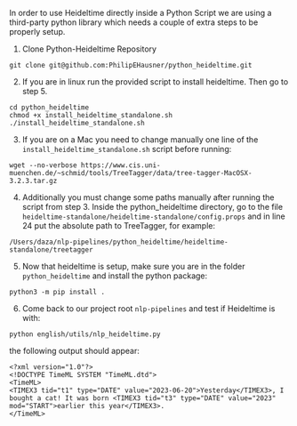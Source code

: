 In order to use Heideltime directly inside a Python Script we are using a third-party python library which needs a couple of extra steps to be properly setup.

1. Clone Python-Heideltime Repository
```
git clone git@github.com:PhilipEHausner/python_heideltime.git
```

2. If you are in linux run the provided script to install heideltime. Then go to step 5.
```
cd python_heideltime
chmod +x install_heideltime_standalone.sh
./install_heideltime_standalone.sh
```

3. If you are on a Mac you need to change manually one line of the `install_heideltime_standalone.sh` script before running: 
```
wget --no-verbose https://www.cis.uni-muenchen.de/~schmid/tools/TreeTagger/data/tree-tagger-MacOSX-3.2.3.tar.gz
```

4. Additionally you must change some paths manually after running the script from step 3. Inside the python_heideltime directory, go to the file `heideltime-standalone/heideltime-standalone/config.props` and in line 24 put the absolute path to TreeTagger, for example:

```
/Users/daza/nlp-pipelines/python_heideltime/heideltime-standalone/treetagger
```

5. Now that heideltime is setup, make sure you are in the folder `python_heideltime` and install the python package:

```
python3 -m pip install .
```


6. Come back to our project root `nlp-pipelines` and test if Heideltime is with:

```
python english/utils/nlp_heideltime.py
```

the following output should appear:

```
<?xml version="1.0"?>
<!DOCTYPE TimeML SYSTEM "TimeML.dtd">
<TimeML>
<TIMEX3 tid="t1" type="DATE" value="2023-06-20">Yesterday</TIMEX3>, I bought a cat! It was born <TIMEX3 tid="t3" type="DATE" value="2023" mod="START">earlier this year</TIMEX3>.
</TimeML>
```